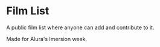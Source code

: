 # Film List

A public film list where anyone can add and contribute to it.

Made for Alura's Imersion week.

